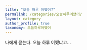 ```yaml
---
title: "오늘 하루 어땠어?"
permalink: /categories/오늘하루어땠어/
layout: category
author_profile: true
taxonomy: 오늘하루어땠어
---
```


나에게 묻는다. 오늘 하루 어땠냐고...
